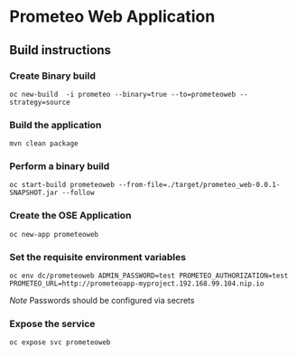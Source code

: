 # Prometeo Web Application

## Build instructions

### Create Binary build
```
oc new-build  -i prometeo --binary=true --to=prometeoweb --strategy=source
```

### Build the application
```
mvn clean package
```

### Perform a binary build
```
oc start-build prometeoweb --from-file=./target/prometeo_web-0.0.1-SNAPSHOT.jar --follow
```

### Create the OSE Application
```
oc new-app prometeoweb
```

### Set the requisite environment variables 
```
oc env dc/prometeoweb ADMIN_PASSWORD=test PROMETEO_AUTHORIZATION=test PROMETEO_URL=http://prometeoapp-myproject.192.168.99.104.nip.io
```

*Note* Passwords should be configured via secrets

### Expose the service
```
oc expose svc prometeoweb
```